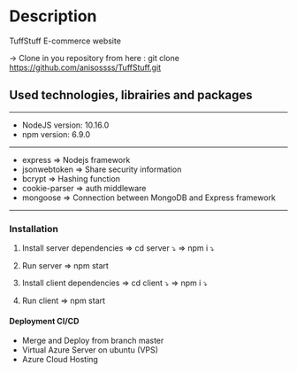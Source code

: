 # Description

TuffStuff E-commerce website

-> Clone in you repository from here : git clone https://github.com/anisossss/TuffStuff.git

## Used technologies, librairies and packages
--------------------------
* NodeJS version: 10.16.0 
* npm version: 6.9.0      
--------------------------
* express => Nodejs framework
* jsonwebtoken => Share security information 
* bcrypt => Hashing function
* cookie-parser => auth middleware
* mongoose => Connection between MongoDB and Express framework
--------------------------
### Installation

 1. Install server dependencies
  => cd server ⤵️
  => npm i ⤵️

 2. Run server 
  => npm start
  
 3. Install client dependencies
  => cd client ⤵️
  => npm i ⤵️

 4. Run client 
  => npm start

#### Deployment CI/CD

* Merge and Deploy from branch master
* Virtual Azure Server on ubuntu (VPS)
* Azure Cloud Hosting
